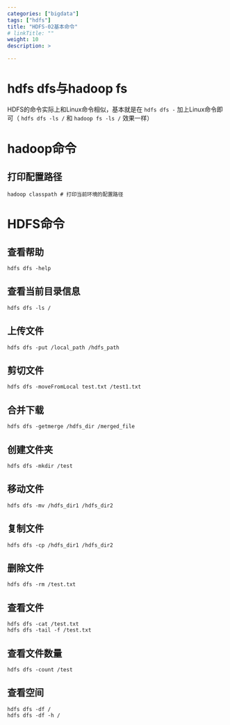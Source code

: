 ```yaml
---
categories: ["bigdata"]
tags: ["hdfs"]
title: "HDFS-02基本命令"
# linkTitle: ""
weight: 10
description: >

---
```


# hdfs dfs与hadoop fs

HDFS的命令实际上和Linux命令相似，基本就是在  `hdfs dfs -` 加上Linux命令即可（  `hdfs dfs -ls /` 和 `hadoop fs -ls /` 效果一样）

# hadoop命令

## 打印配置路径

```shell
hadoop classpath # 打印当前环境的配置路径
```

# HDFS命令

## 查看帮助

```shell
hdfs dfs -help
```

## 查看当前目录信息

```shell
hdfs dfs -ls /
```

## 上传文件

```shell
hdfs dfs -put /local_path /hdfs_path
```

## 剪切文件

```shell
hdfs dfs -moveFromLocal test.txt /test1.txt
```

## 合并下载

```shell
hdfs dfs -getmerge /hdfs_dir /merged_file
```

## 创建文件夹

```shell
hdfs dfs -mkdir /test
```

## 移动文件

```shell
hdfs dfs -mv /hdfs_dir1 /hdfs_dir2
```

## 复制文件

```shell
hdfs dfs -cp /hdfs_dir1 /hdfs_dir2
```

## 删除文件

```shell
hdfs dfs -rm /test.txt
```

## 查看文件

```shell
hdfs dfs -cat /test.txt
hdfs dfs -tail -f /test.txt
```

## 查看文件数量

```shell
hdfs dfs -count /test
```

## 查看空间

```shell
hdfs dfs -df /
hdfs dfs -df -h /
```



